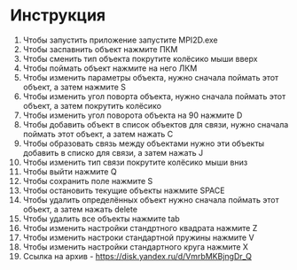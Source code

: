 # Инструкция
1. Чтобы запустить приложение запустите MPI2D.exe
2. Чтобы заспавнить объект нажмите ПКМ
2. Чтобы сменить тип объекта покрутите колёсико мыши вверх
3. Чтобы поймать объект нажмите на него ЛКМ
4. Чтобы изменить параметры объекта, нужно сначала поймать этот объект, а затем нажмите S
5. Чтобы изменить угол поворта объекта, нужно сначала поймать этот объект, а затем покрутить колёсико
6. Чтобы изменить угол поворота объекта на 90 нажмите D
7. Чтобы добавить объект в список объектов для связи, нужно сначала поймать этот объект, а затем нажать C
8. Чтобы образовать связь между объектами нужно эти объекты добавить в списко для связи, а затем нажать J
9. Чтобы изменить тип связи покрутите колёсико мыши вниз
10. Чтобы выйти нажмите Q
11. Чтобы сохранить поле нажмите S
12. Чтобы остановить текущие объекты нажмите SPACE
13. Чтобы удалить определённых объект нужно сначала поймать этот объект, а затем нажать delete
14. Чтобы удалить все объекты нажмите tab
15. Чтобы изменить настройки стандртного квадрата нажмите Z
16. Чтобы изменить настроки стандартной пружины нажмите V
17. Чтобы изменить настройки стандартного круга нажмите X
18. Ссылка на архив - https://disk.yandex.ru/d/VmrbMKBjngDr_Q


